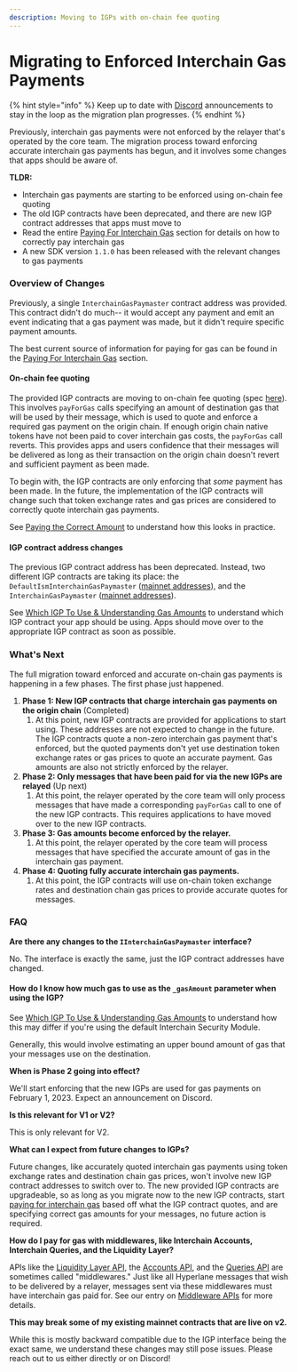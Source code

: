 ```yaml
---
description: Moving to IGPs with on-chain fee quoting
---
```


# Migrating to Enforced Interchain Gas Payments

{% hint style="info" %}
Keep up to date with [Discord](https://discord.gg/VK9ZUy3aTV) announcements to stay in the loop as the migration plan progresses.
{% endhint %}

Previously, interchain gas payments were not enforced by the relayer that's operated by the core team. The migration process toward enforcing accurate interchain gas payments has begun, and it involves some changes that apps should be aware of.

**TLDR:**

* Interchain gas payments are starting to be enforced using on-chain fee quoting
* The old IGP contracts have been deprecated, and there are new IGP contract addresses that apps must move to
* Read the entire [Paying For Interchain Gas](./) section for details on how to correctly pay interchain gas
* A new SDK version `1.1.0` has been released with the relevant changes to gas payments

### Overview of Changes

Previously, a single `InterchainGasPaymaster` contract address was provided. This contract didn't do much-- it would accept any payment and emit an event indicating that a gas payment was made, but it didn't require specific payment amounts.

The best current source of information for paying for gas can be found in the [Paying For Interchain Gas](./) section.

#### On-chain fee quoting

The provided IGP contracts are moving to on-chain fee quoting (spec [here](https://github.com/hyperlane-xyz/hips/pull/3)). This involves `payForGas` calls specifying an amount of destination gas that will be used by their message, which is used to quote and enforce a required gas payment on the origin chain. If enough origin chain native tokens have not been paid to cover interchain gas costs, the `payForGas` call reverts. This provides apps and users confidence that their messages will be delivered as long as their transaction on the origin chain doesn't revert and sufficient payment as been made.

To begin with, the IGP contracts are only enforcing that _some_ payment has been made. In the future, the implementation of the IGP contracts will change such that token exchange rates and gas prices are considered to correctly quote interchain gas payments.

See [Paying the Correct Amount](paying-the-correct-amount.md) to understand how this looks in practice.

#### IGP contract address changes

The previous IGP contract address has been deprecated. Instead, two different IGP contracts are taking its place: the `DefaultIsmInterchainGasPaymaster` ([mainnet addresses](../addresses.md#defaultisminterchaingaspaymaster)), and the `InterchainGasPaymaster` ([mainnet addresses](../addresses.md#interchaingaspaymaster)).

See [Which IGP To Use & Understanding Gas Amounts](which-igp-to-use-and-understanding-gas-amounts.md) to understand which IGP contract your app should be using. Apps should move over to the appropriate IGP contract as soon as possible.

### What's Next

The full migration toward enforced and accurate on-chain gas payments is happening in a few phases. The first phase just happened.

1. &#x20;**Phase 1: New IGP contracts that charge interchain gas payments on the origin chain** (Completed)
   1. At this point, new IGP contracts are provided for applications to start using. These addresses are not expected to change in the future. The IGP contracts quote a non-zero interchain gas payment that's enforced, but the quoted payments don't yet use destination token exchange rates or gas prices to quote an accurate payment. Gas amounts are also not strictly enforced by the relayer.
2. **Phase 2: Only messages that have been paid for via the new IGPs are relayed** (Up next)
   1. At this point, the relayer operated by the core team will only process messages that have made a corresponding `payForGas` call to one of the new IGP contracts. This requires applications to have moved over to the new IGP contracts.
3. **Phase 3: Gas amounts become enforced by the relayer.**
   1. At this point, the relayer operated by the core team will process messages that have specified the accurate amount of gas in the interchain gas payment.
4. **Phase 4: Quoting fully accurate interchain gas payments.**
   1. At this point, the IGP contracts will use on-chain token exchange rates and destination chain gas prices to provide accurate quotes for messages.

### FAQ

**Are there any changes to the `IInterchainGasPaymaster` interface?**

No. The interface is exactly the same, just the IGP contract addresses have changed.

#### How do I know how much gas to use as the `_gasAmount` parameter when using the IGP?

See [Which IGP To Use & Understanding Gas Amounts](which-igp-to-use-and-understanding-gas-amounts.md) to understand how this may differ if you're using the default Interchain Security Module.

Generally, this would involve estimating an upper bound amount of gas that your messages use on the destination.

**When is Phase 2 going into effect?**

We'll start enforcing that the new IGPs are used for gas payments on February 1, 2023. Expect an announcement on Discord.

**Is this relevant for V1 or V2?**

This is only relevant for V2.

**What can I expect from future changes to IGPs?**

Future changes, like accurately quoted interchain gas payments using token exchange rates and destination chain gas prices, won't involve new IGP contract addresses to switch over to. The new provided IGP contracts are upgradeable, so as long as you migrate now to the new IGP contracts, start [paying for interchain gas](paying-the-correct-amount.md) based off what the IGP contract quotes, and are specifying correct gas amounts for your messages, no future action is required.

**How do I pay for gas with middlewares, like Interchain Accounts, Interchain Queries, and the Liquidity Layer?**

APIs like the [Liquidity Layer API](../token-bridge-api/), the [Accounts API](../send/), and the [Queries API](../query/) are sometimes called "middlewares." Just like all Hyperlane messages that wish to be delivered by a relayer, messages sent via these middlewares must have interchain gas paid for. See our entry on [Middleware APIs](middleware-apis.md) for more details.&#x20;

**This may break some of my existing mainnet contracts that are live on v2.**

While this is mostly backward compatible due to the IGP interface being the exact same, we understand these changes may still pose issues. Please reach out to us either directly or on Discord!
